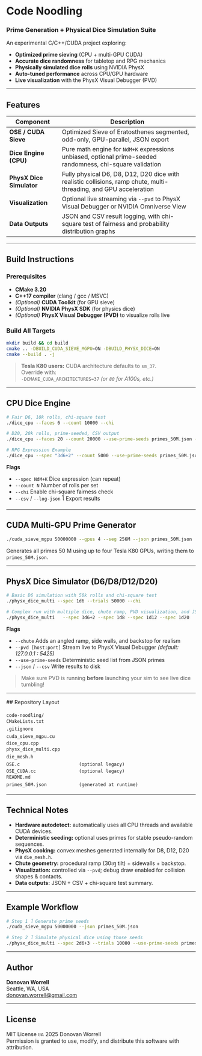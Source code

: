 # Code Noodling  
### Prime Generation + Physical Dice Simulation Suite  

An experimental C/C++/CUDA project exploring:  
- **Optimized prime sieving** (CPU + multi-GPU CUDA)  
- **Accurate dice randomness** for tabletop and RPG mechanics  
- **Physically simulated dice rolls** using NVIDIA PhysX  
- **Auto-tuned performance** across CPU/GPU hardware  
- **Live visualization** with the PhysX Visual Debugger (PVD)

---

## Features

| Component | Description |
|------------|-------------|
| **OSE / CUDA Sieve** | Optimized Sieve of Eratosthenes segmented, odd-only, GPU-parallel, JSON export |
| **Dice Engine (CPU)** | Pure math engine for `NdM+K` expressions unbiased, optional prime-seeded randomness, chi-square validation |
| **PhysX Dice Simulator** | Fully physical D6, D8, D12, D20 dice with realistic collisions, ramp chute, multi-threading, and GPU acceleration |
| **Visualization** | Optional live streaming via `--pvd` to PhysX Visual Debugger or NVIDIA Omniverse View |
| **Data Outputs** | JSON and CSV result logging, with chi-square test of fairness and probability distribution graphs |

---

## Build Instructions

### Prerequisites
- **CMake 3.20**
- **C++17 compiler** (clang / gcc / MSVC)
- *(Optional)* **CUDA Toolkit** (for GPU sieve)
- *(Optional)* **NVIDIA PhysX SDK** (for physics dice)
- *(Optional)* **PhysX Visual Debugger (PVD)** to visualize rolls live

### Build All Targets

```bash
mkdir build && cd build
cmake .. -DBUILD_CUDA_SIEVE_MGPU=ON -DBUILD_PHYSX_DICE=ON
cmake --build . -j
```

> **Tesla K80 users:** CUDA architecture defaults to `sm_37`.  
> Override with:  
> `-DCMAKE_CUDA_ARCHITECTURES=37` *(or `80` for A100s, etc.)*

---

## CPU Dice Engine

```bash
# Fair D6, 10k rolls, chi-square test
./dice_cpu --faces 6 --count 10000 --chi

# D20, 20k rolls, prime-seeded, CSV output
./dice_cpu --faces 20 --count 20000 --use-prime-seeds primes_50M.json --csv d20.csv --chi

# RPG Expression Example
./dice_cpu --spec "3d6+2" --count 5000 --use-prime-seeds primes_50M.json --log-json rolls.json --chi
```

**Flags**
- `--spec NdM+K` Dice expression (can repeat)  
- `--count N` Number of rolls per set  
- `--chi` Enable chi-square fairness check  
- `--csv` / `--log-json` โ Export results  

---

## CUDA Multi-GPU Prime Generator

```bash
./cuda_sieve_mgpu 50000000 --gpus 4 --seg 256M --json primes_50M.json
```

Generates all primes 50 M using up to four Tesla K80 GPUs, writing them to `primes_50M.json`.

---

## PhysX Dice Simulator (D6/D8/D12/D20)

```bash
# Basic D6 simulation with 50k rolls and chi-square test
./physx_dice_multi --spec 1d6 --trials 50000 --chi

# Complex run with multiple dice, chute ramp, PVD visualization, and JSON/CSV output
./physx_dice_multi   --spec 3d6+2 --spec 1d8 --spec 1d12 --spec 1d20   --trials 20000   --use-prime-seeds primes_50M.json   --chute   --pvd 127.0.0.1:5425   --json physx_runs.json --csv physx_counts.csv --chi
```

**Flags**
- `--chute` Adds an angled ramp, side walls, and backstop for realism  
- `--pvd [host:port]` Stream live to PhysX Visual Debugger *(default: 127.0.0.1 : 5425)*  
- `--use-prime-seeds` Deterministic seed list from JSON primes  
- `--json` / `--csv` Write results to disk  

>  Make sure PVD is running **before** launching your sim to see live dice tumbling!

---

## Repository Layout

```text
code-noodling/
CMakeLists.txt
.gitignore
cuda_sieve_mgpu.cu
dice_cpu.cpp
physx_dice_multi.cpp
die_mesh.h
OSE.c                      (optional legacy)
OSE_CUDA.cc                (optional legacy)
README.md
primes_50M.json            (generated at runtime)
```

---

## Technical Notes

- **Hardware autodetect:** automatically uses all CPU threads and available CUDA devices.  
- **Deterministic seeding:** optional uses primes for stable pseudo-random sequences.  
- **PhysX cooking:** convex meshes generated internally for D8, D12, D20 via `die_mesh.h`.  
- **Chute geometry:** procedural ramp (30ยฐ tilt) + sidewalls + backstop.  
- **Visualization:** controlled via `--pvd`; debug draw enabled for collision shapes & contacts.  
- **Data outputs:** JSON + CSV + chi-square test summary.  

---

##  Example Workflow

```bash
# Step 1 โ Generate prime seeds
./cuda_sieve_mgpu 50000000 --json primes_50M.json

# Step 2 โ Simulate physical dice using those seeds
./physx_dice_multi --spec 2d6+3 --trials 10000 --use-prime-seeds primes_50M.json --chute --pvd --chi
```

---

## Author

**Donovan Worrell**  
Seattle, WA, USA  
donovan.worrell@gmail.com  

---

## License

MIT License ยฉ 2025 Donovan Worrell  
Permission is granted to use, modify, and distribute this software with attribution.
